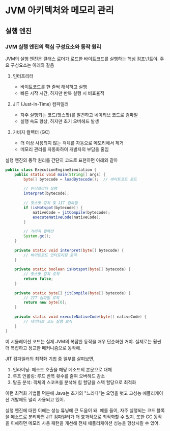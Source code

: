 # JVM 아키텍처와 메모리 관리

## 실행 엔진

### JVM 실행 엔진의 핵심 구성요소와 동작 원리

JVM의 실행 엔진은 클래스 로더가 로드한 바이트코드를 실행하는 핵심 컴포넌트야. 주요 구성요소는 아래와 같음

1. 인터프리터
   - 바이트코드를 한 줄씩 해석하고 실행
   - 빠른 시작 시간, 하지만 반복 실행 시 비효율적

2. JIT (Just-In-Time) 컴파일러
   - 자주 실행되는 코드(핫스팟)를 발견하고 네이티브 코드로 컴파일
   - 실행 속도 향상, 하지만 초기 오버헤드 발생

3. 가비지 컬렉터 (GC)
   - 더 이상 사용되지 않는 객체를 자동으로 메모리에서 제거
   - 메모리 관리를 자동화하여 개발자의 부담을 줄임

실행 엔진의 동작 원리를 간단히 코드로 표현하면 아래와 같아

```java
public class ExecutionEngineSimulation {
    public static void main(String[] args) {
        byte[] bytecode = loadBytecode();  // 바이트코드 로드
        
        // 인터프리터 실행
        interpret(bytecode);
        
        // 핫스팟 감지 및 JIT 컴파일
        if (isHotspot(bytecode)) {
            nativeCode = jitCompile(bytecode);
            executeNativeCode(nativeCode);
        }
        
        // 가비지 컬렉션
        System.gc();
    }
    
    private static void interpret(byte[] bytecode) {
        // 바이트코드 인터프리팅 로직
    }
    
    private static boolean isHotspot(byte[] bytecode) {
        // 핫스팟 감지 로직
        return false;
    }
    
    private static byte[] jitCompile(byte[] bytecode) {
        // JIT 컴파일 로직
        return new byte[0];
    }
    
    private static void executeNativeCode(byte[] nativeCode) {
        // 네이티브 코드 실행 로직
    }
}
```

이 시뮬레이션 코드는 실제 JVM의 복잡한 동작을 매우 단순화한 거야. 실제로는 훨씬 더 복잡하고 정교한 메커니즘으로 동작해.

JIT 컴파일러의 최적화 기법 중 일부를 살펴보면,

1. 인라이닝: 메소드 호출을 해당 메소드의 본문으로 대체
2. 루프 언롤링: 루프 반복 횟수를 줄여 오버헤드 감소
3. 탈출 분석: 객체의 스코프를 분석해 힙 할당을 스택 할당으로 최적화

이런 최적화 기법들 덕분에 Java는 초기의 "느리다"는 오명을 벗고 고성능 애플리케이션 개발에도 널리 사용되고 있어.

실행 엔진에 대한 이해는 성능 튜닝에 큰 도움이 돼. 예를 들어, 자주 실행되는 코드 블록을 메소드로 분리하면 JIT 컴파일러가 더 효과적으로 최적화할 수 있지. 또한 GC 동작을 이해하면 메모리 사용 패턴을 개선해 전체 애플리케이션 성능을 향상시킬 수 있어.
